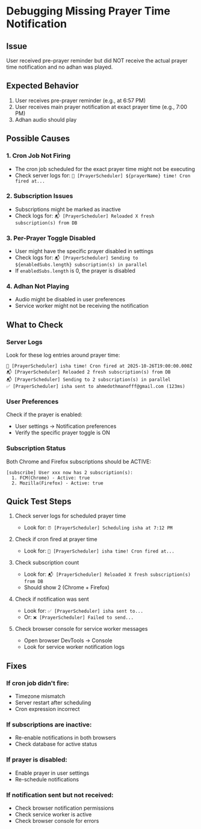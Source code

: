 # Debugging Missing Prayer Time Notification

## Issue
User received pre-prayer reminder but did NOT receive the actual prayer time notification and no adhan was played.

## Expected Behavior
1. User receives pre-prayer reminder (e.g., at 6:57 PM)
2. User receives main prayer notification at exact prayer time (e.g., 7:00 PM) 
3. Adhan audio should play

## Possible Causes

### 1. Cron Job Not Firing
- The cron job scheduled for the exact prayer time might not be executing
- Check server logs for: `🔔 [PrayerScheduler] ${prayerName} time! Cron fired at...`

### 2. Subscription Issues
- Subscriptions might be marked as inactive
- Check logs for: `📬 [PrayerScheduler] Reloaded X fresh subscription(s) from DB`

### 3. Per-Prayer Toggle Disabled
- User might have the specific prayer disabled in settings
- Check logs for: `📬 [PrayerScheduler] Sending to ${enabledSubs.length} subscription(s) in parallel`
- If `enabledSubs.length` is 0, the prayer is disabled

### 4. Adhan Not Playing
- Audio might be disabled in user preferences
- Service worker might not be receiving the notification

## What to Check

### Server Logs
Look for these log entries around prayer time:

```
🔔 [PrayerScheduler] isha time! Cron fired at 2025-10-26T19:00:00.000Z
📬 [PrayerScheduler] Reloaded 2 fresh subscription(s) from DB
📬 [PrayerScheduler] Sending to 2 subscription(s) in parallel
✅ [PrayerScheduler] isha sent to ahmedothmanofff@gmail.com (123ms)
```

### User Preferences
Check if the prayer is enabled:
- User settings → Notification preferences
- Verify the specific prayer toggle is ON

### Subscription Status
Both Chrome and Firefox subscriptions should be ACTIVE:
```
[subscribe] User xxx now has 2 subscription(s):
  1. FCM(Chrome) - Active: true
  2. Mozilla(Firefox) - Active: true
```

## Quick Test Steps

1. Check server logs for scheduled prayer time
   - Look for: `⏰ [PrayerScheduler] Scheduling isha at 7:12 PM`

2. Check if cron fired at prayer time
   - Look for: `🔔 [PrayerScheduler] isha time! Cron fired at...`

3. Check subscription count
   - Look for: `📬 [PrayerScheduler] Reloaded X fresh subscription(s) from DB`
   - Should show 2 (Chrome + Firefox)

4. Check if notification was sent
   - Look for: `✅ [PrayerScheduler] isha sent to...`
   - Or: `❌ [PrayerScheduler] Failed to send...`

5. Check browser console for service worker messages
   - Open browser DevTools → Console
   - Look for service worker notification logs

## Fixes

### If cron job didn't fire:
- Timezone mismatch
- Server restart after scheduling
- Cron expression incorrect

### If subscriptions are inactive:
- Re-enable notifications in both browsers
- Check database for active status

### If prayer is disabled:
- Enable prayer in user settings
- Re-schedule notifications

### If notification sent but not received:
- Check browser notification permissions
- Check service worker is active
- Check browser console for errors




